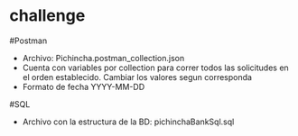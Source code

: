 # challenge

#Postman
- Archivo: Pichincha.postman_collection.json
- Cuenta con variables por collection para correr todos las solicitudes en el orden establecido. Cambiar los valores segun corresponda
- Formato de fecha YYYY-MM-DD

#SQL
- Archivo con la estructura de la BD: pichinchaBankSql.sql
